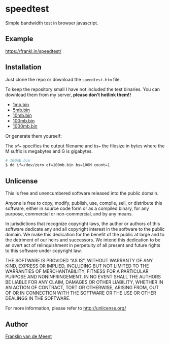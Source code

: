 speedtest
=========

Simple bandwidth test in browser javascript.


Example
-------

https://frankl.in/speedtest/


Installation
------------

Just clone the repo or download the `speedtest.htm` file.

To keep the repository small I have not included the test binaries.
You can download them from my server, **please don't hotlink them!!**

* [1mb.bin](https://frankl.in/speedtest/1mb.bin)
* [5mb.bin](https://frankl.in/speedtest/5mb.bin)
* [10mb.bin](https://frankl.in/speedtest/10mb.bin)
* [100mb.bin](https://frankl.in/speedtest/100mb.bin)
* [1000mb.bin](https://frankl.in/speedtest/1000mb.bin)

Or generate them yourself:

The `of=` specifies the output filename and `bs=` the filesize in bytes
where the M suffix is megabytes and G is gigabytes.

```sh
# 100mb.bin
$ dd if=/dev/zero of=100mb.bin bs=100M count=1
```


Unlicense
---------

This is free and unencumbered software released into the public domain.

Anyone is free to copy, modify, publish, use, compile, sell, or
distribute this software, either in source code form or as a compiled
binary, for any purpose, commercial or non-commercial, and by any
means.

In jurisdictions that recognize copyright laws, the author or authors
of this software dedicate any and all copyright interest in the
software to the public domain. We make this dedication for the benefit
of the public at large and to the detriment of our heirs and
successors. We intend this dedication to be an overt act of
relinquishment in perpetuity of all present and future rights to this
software under copyright law.

THE SOFTWARE IS PROVIDED "AS IS", WITHOUT WARRANTY OF ANY KIND,
EXPRESS OR IMPLIED, INCLUDING BUT NOT LIMITED TO THE WARRANTIES OF
MERCHANTABILITY, FITNESS FOR A PARTICULAR PURPOSE AND NONINFRINGEMENT.
IN NO EVENT SHALL THE AUTHORS BE LIABLE FOR ANY CLAIM, DAMAGES OR
OTHER LIABILITY, WHETHER IN AN ACTION OF CONTRACT, TORT OR OTHERWISE,
ARISING FROM, OUT OF OR IN CONNECTION WITH THE SOFTWARE OR THE USE OR
OTHER DEALINGS IN THE SOFTWARE.

For more information, please refer to <http://unlicense.org/>


Author
------

[Franklin van de Meent](https://frankl.in)
